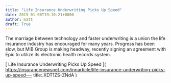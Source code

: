 ```yaml
---
title: "Life Insurance Underwriting Picks Up Speed"
date: 2019-01-08T19:10:21+0000
author: matt
draft: True
---
```

The marriage between technology and faster underwriting is a union the life insurance industry has encouraged for many years. Progress has been slow, but MIB Group is making headway, recently signing an agreement with Epic to utilize its electronic health records system.

[ Life Insurance Underwriting Picks Up Speed ]( https://insurancenewsnet.com/innarticle/life-insurance-underwriting-picks-up-speed---
title:.XDT1ZS-ZNdA )
